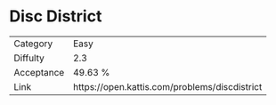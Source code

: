# Disc District

<table>
    <tr>
        <td>Category</td>
        <td>Easy</td>
    </tr>
    <tr>
        <td>Diffulty</td>
        <td>2.3</td>
    </tr>
    <tr>
        <td>Acceptance</td>
        <td>49.63 %</td>
    </tr>
    <tr>
        <td>Link</td>
        <td>https://open.kattis.com/problems/discdistrict</td>
    </tr>
</table>